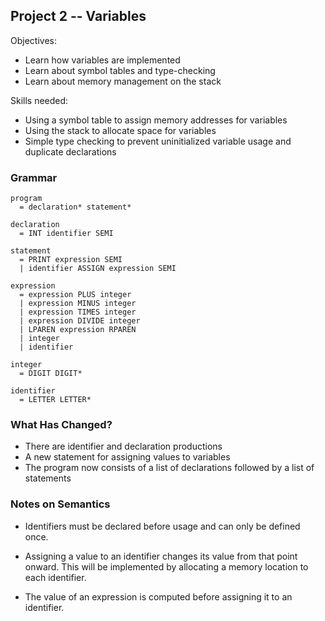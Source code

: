## Project 2 -- Variables

Objectives:

- Learn how variables are implemented
- Learn about symbol tables and type-checking
- Learn about memory management on the stack

Skills needed:

- Using a symbol table to assign memory addresses for variables
- Using the stack to allocate space for variables
- Simple type checking to prevent uninitialized variable usage and duplicate declarations

### Grammar

    program
      = declaration* statement*

    declaration
      = INT identifier SEMI

    statement
      = PRINT expression SEMI
      | identifier ASSIGN expression SEMI

    expression
      = expression PLUS integer
      | expression MINUS integer
      | expression TIMES integer
      | expression DIVIDE integer
      | LPAREN expression RPAREN
      | integer
      | identifier

    integer
      = DIGIT DIGIT*

    identifier
      = LETTER LETTER*


### What Has Changed?

- There are identifier and declaration productions
- A new statement for assigning values to variables
- The program now consists of a list of declarations followed by a list of statements

### Notes on Semantics

- Identifiers must be declared before usage and can only be defined once.

- Assigning a value to an identifier changes its value from that point onward.  This will be implemented by allocating a memory location to each identifier.

- The value of an expression is computed before assigning it to an identifier.
